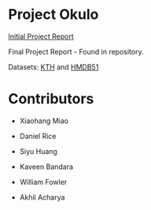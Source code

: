 # Project Okulo

[Initial Project Report](https://docs.google.com/document/d/1eOboKkEVmwukesgAvxXTk3xvwwhf0bA9Am__B7BfNSU)

Final Project Report - Found in repository. 

Datasets: [KTH](http://www.nada.kth.se/cvap/actions/) and [HMDB51](http://serre-lab.clps.brown.edu/resource/hmdb-a-large-human-motion-database/)

# Contributors

- Xiaohang Miao

- Daniel Rice

- Siyu Huang

- Kaveen Bandara

- William Fowler

- Akhil Acharya
